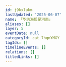 ```yaml
---
id: j9kxlukm
lastUpdated: '2025-06-07'
name: 「华纳海姆是河南」
aliases: []
layer: 5
eventDate: null
categoryId: cat_7hqnYMGY
tagIds: []
timelineEvents: []
relations: []
titledLinks: []
---
```


